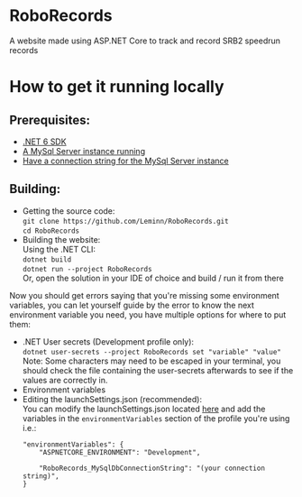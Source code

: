 # RoboRecords
A website made using ASP.NET Core to track and record SRB2 speedrun records

# How to get it running locally

## Prerequisites:

- [.NET 6 SDK](https://dotnet.microsoft.com/en-us/download/dotnet/6.0)
- [A MySql Server instance running](https://dev.mysql.com/doc/refman/8.0/en/installing.html)
- [Have a connection string for the MySql Server instance](https://dev.mysql.com/doc/connector-net/en/connector-net-connections-string.html)

## Building:

- Getting the source code:  
`git clone https://github.com/Leminn/RoboRecords.git`  
`cd RoboRecords`  
- Building the website:  
Using the .NET CLI:  
`dotnet build`  
`dotnet run --project RoboRecords`  
Or, open the solution in your IDE of choice and build / run it from there

Now you should get errors saying that you're missing some environment variables, you can let yourself guide by the error to know the next environment variable you need, you have multiple options for where to put them:

- .NET User secrets (Development profile only):  
`dotnet user-secrets --project RoboRecords set "variable" "value"`  
Note: Some characters may need to be escaped in your terminal, you should check the file containing the user-secrets afterwards to see if the values are correctly in.
- Environment variables  
- Editing the launchSettings.json (recommended):  
You can modify the launchSettings.json located [here](https://github.com/Leminn/RoboRecords/blob/master/RoboRecords/Properties/launchSettings.json) and add the variables in the `environmentVariables` section of the profile you're using i.e.:
    ```
    "environmentVariables": {
        "ASPNETCORE_ENVIRONMENT": "Development",
        
        "RoboRecords_MySqlDbConnectionString": "(your connection string)",
    }
    ```